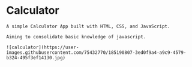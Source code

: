 # Calculator

    A simple Calculator App built with HTML, CSS, and JavaScript. 

    Aiming to consolidate basic knowledge of javascript.

    ![calculator](https://user-images.githubusercontent.com/75432770/185190807-3ed0f9a4-a9c9-4579-b324-495f3ef14130.jpg)
